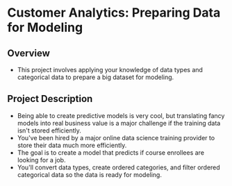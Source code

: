 # Customer Analytics: Preparing Data for Modeling

## Overview

- This project involves applying your knowledge of data types and categorical data to prepare a big dataset for modeling.

## Project Description

- Being able to create predictive models is very cool, but translating fancy models into real business value is a major challenge if the training data isn't stored efficiently.
- You've been hired by a major online data science training provider to store their data much more efficiently.
- The goal is to create a model that predicts if course enrollees are looking for a job.
- You'll convert data types, create ordered categories, and filter ordered categorical data so the data is ready for modeling.